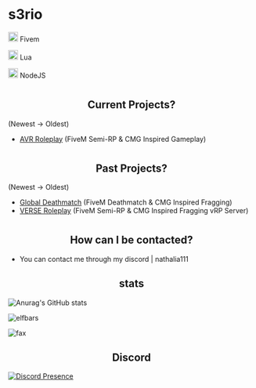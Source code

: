 <h1>s3rio</h1>

<img width="20" src="https://img.icons8.com/color/512/fivem.png" /> Fivem

<img width="20" src="https://upload.wikimedia.org/wikipedia/commons/c/cf/Lua-Logo.svg" /> Lua

<img width="20" src="https://upload.wikimedia.org/wikipedia/commons/thumb/d/d9/Node.js_logo.svg/1280px-Node.js_logo.svg.png" /> NodeJS


# <h2 align="center">Current Projects?</h2>
(Newest -> Oldest)
- [AVR Roleplay]([https://discord.gg/avrrp]) (FiveM Semi-RP & CMG Inspired Gameplay)

# <h2 align="center">Past Projects?</h2>
(Newest -> Oldest)
- [Global Deathmatch]([https://discord.gg/jzgN9FBszt]) (FiveM Deathmatch & CMG Inspired Fragging)
- [VERSE Roleplay]([https://discord.gg/verse5m]) (FiveM Semi-RP & CMG Inspired Fragging vRP Server)

# <h2 align="center">How can I be contacted?</h2>

- You can contact me through my discord | nathalia111

<h2 align="center">stats</h2>

![Anurag's GitHub stats](https://github-readme-stats.vercel.app/api?username=eluxbar&count_private=true&show_icons=true&theme=dracula)
<p><img align="center" src="https://github-readme-streak-stats.herokuapp.com/?user=elfbars&" alt="elfbars" /></p>
<img src="https://komarev.com/ghpvc/?username=elfbars&color=lightgray" alt="fax" width="" height="">

<h2 align="center">Discord</h2>

[![Discord Presence](https://lanyard.cnrad.dev/api/1076925892489642066)](https://discord.com/users/1076925892489642066)
